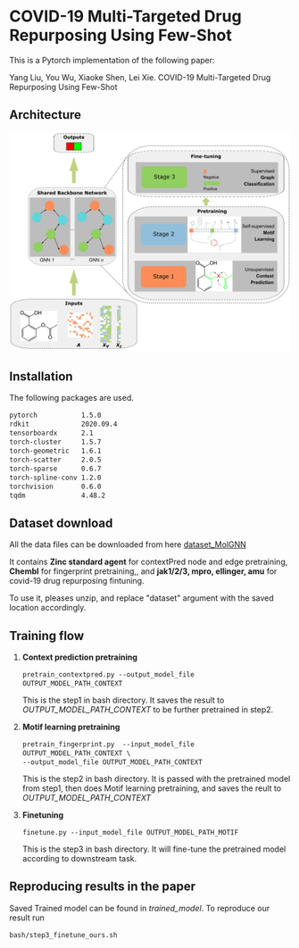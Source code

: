 

# COVID-19 Multi-Targeted Drug Repurposing Using Few-Shot 

This is a Pytorch implementation of the following paper:

Yang Liu, You Wu, Xiaoke Shen, Lei Xie. COVID-19 Multi-Targeted Drug Repurposing Using Few-Shot 



## Architecture 

![Fig1](./Fig1.png)

## Installation 

The following packages are used.

``` 
pytorch           1.5.0
rdkit             2020.09.4
tensorboardx      2.1  
torch-cluster     1.5.7       
torch-geometric   1.6.1       
torch-scatter     2.0.5         
torch-sparse      0.6.7        
torch-spline-conv 1.2.0         
torchvision       0.6.0       
tqdm              4.48.2    
```



## Dataset download 

All the data files can be downloaded from here  [dataset_MolGNN](https://drive.google.com/file/d/1t0UyLxy2FEie3mhYdVCjEUX5-Bg5-_xn/view?usp=sharing)

It contains **Zinc standard agent** for contextPred node and edge pretraining, **Chembl** for fingerprint pretraining,, and  **jak1/2/3, mpro, ellinger, amu** for covid-19 drug repurposing fintuning. 

To use it, pleases unzip, and replace "dataset" argument with the saved location accordingly. 



## Training flow 

1. **Context prediction pretraining** 

   ```
   pretrain_contextpred.py --output_model_file OUTPUT_MODEL_PATH_CONTEXT
   ```

   This is the step1 in bash directory. It saves the result to *OUTPUT_MODEL_PATH_CONTEXT* to be further pretrained in step2. 

2. **Motif learning pretraining** 

   ```
   pretrain_fingerprint.py  --input_model_file OUTPUT_MODEL_PATH_CONTEXT \
   --output_model_file OUTPUT_MODEL_PATH_CONTEXT
   ```

   This is the step2 in bash directory. It is passed with the pretrained model from step1, then does Motif learning pretraining, and saves the reult to *OUTPUT_MODEL_PATH_CONTEXT* 

3. **Finetuning** 

   ```
   finetune.py --input_model_file OUTPUT_MODEL_PATH_MOTIF 
   ```

   This is the step3 in bash directory. It will fine-tune the pretrained model according to downstream task. 

## Reproducing results in the paper 

Saved Trained model can be found in *trained_model*. To reproduce our result run

```
bash/step3_finetune_ours.sh
```




